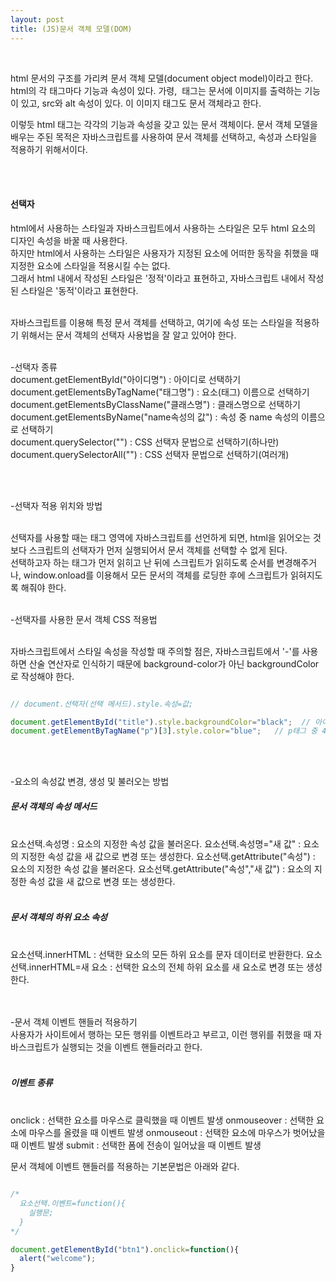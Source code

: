 ```yaml
---
layout: post
title: (JS)문서 객체 모델(DOM)
---
```

<br>


html 문서의 구조를 가리켜 문서 객체 모델(document object model)이라고 한다.  
html의 각 태그마다 기능과 속성이 있다. 가령, <img> 태그는 문서에 이미지를 출력하는 기능이 있고, src와 alt 속성이 있다. 이 이미지 태그도 문서 객체라고 한다. 
<br>

이렇듯 html 태그는 각각의 기능과 속성을 갖고 있는 문서 객체이다. 문서 객체 모델을 배우는 주된 목적은 자바스크립트를 사용하여 문서 객체를 선택하고, 속성과 스타일을 적용하기 위해서이다. 

<br>
<br>

#### 선택자

html에서 사용하는 스타일과 자바스크립트에서 사용하는 스타일은 모두 html 요소의 디자인 속성을 바꿀 때 사용한다.  
하지만 html에서 사용하는 스타일은 사용자가 지정된 요소에 어떠한 동작을 취했을 때 지정한 요소에 스타일을 적용시킬 수는 없다.  
그래서 html 내에서 작성된 스타일은 '정적'이라고 표현하고, 자바스크립트 내에서 작성된 스타일은 '동적'이라고 표현한다.

<br>
자바스크립트를 이용해 특정 문서 객체를 선택하고, 여기에 속성 또는 스타일을 적용하기 위해서는 문서 객체의 선택자 사용법을 잘 알고 있어야 한다.

<br>
<br>

-선택자 종류
<br>
document.getElementById("아이디명") : 아이디로 선택하기  
document.getElementsByTagName("태그명") : 요소(태그) 이름으로 선택하기  
document.getElementsByClassName("클래스명") : 클래스명으로 선택하기  
document.getElementsByName("name속성의 값") : 속성 중 name 속성의 이름으로 선택하기  
document.querySelector("") : CSS 선택자 문법으로 선택하기(하나만)  
document.querySelectorAll("") : CSS 선택자 문법으로 선택하기(여러개)  

<br>
<br>

-선택자 적용 위치와 방법

<br>
선택자를 사용할 때는 <head> 태그 영역에 자바스크립트를 선언하게 되면, html을 읽어오는 것보다 스크립트의 선택자가 먼저 실행되어서 문서 객체를 선택할 수 없게 된다. 
<br>
선택하고자 하는 태그가 먼저 읽히고 난 뒤에 스크립트가 읽히도록 순서를 변경해주거나, window.onload를 이용해서 모든 문서의 객체를 로딩한 후에 스크립트가 읽혀지도록 해줘야 한다.  

<br>
<br>

-선택자를 사용한 문서 객체 CSS 적용법

<br>
자바스크립트에서 스타일 속성을 작성할 때 주의할 점은, 자바스크립트에서 '-'를 사용하면 산술 연산자로 인식하기 때문에 background-color가 아닌 backgroundColor로 작성해야 한다. 


``` javascript

// document.선택자(선택 메서드).style.속성=값;

document.getElementById("title").style.backgroundColor="black";  // 아이디가 title인 요소의 배경색 변경
document.getElementByTagName("p")[3].style.color="blue";   // p태그 중 4번째 요소의 글자색 변경

```

<br>
<br>

-요소의 속성값 변경, 생성 및 불러오는 방법
<br>

##### 문서 객체의 속성 메서드
<br>
요소선택.속성명 : 요소의 지정한 속성 값을 불러온다.  
요소선택.속성명="새 값" : 요소의 지정한 속성 값을 새 값으로 변경 또는 생성한다.  
요소선택.getAttribute("속성") : 요소의 지정한 속성 값을 불러온다.  
요소선택.getAttribute("속성","새 값") : 요소의 지정한 속성 값을 새 값으로 변경 또는 생성한다.   

<br>
<br>

##### 문서 객체의 하위 요소 속성
<br>
요소선택.innerHTML : 선택한 요소의 모든 하위 요소를 문자 데이터로 반환한다.  
요소선택.innerHTML=새 요소 : 선택한 요소의 전체 하위 요소를 새 요소로 변경 또는 생성한다.   

<br>
<br>
<br>

-문서 객체 이벤트 핸들러 적용하기
<br>
사용자가 사이트에서 행하는 모든 행위를 이벤트라고 부르고, 이런 행위를 취했을 때 자바스크립트가 실행되는 것을 이벤트 핸들러라고 한다.  
<br>
##### 이벤트 종류

<br>
onclick : 선택한 요소를 마우스로 클릭했을 때 이벤트 발생  
onmouseover : 선택한 요소에 마우스를 올렸을 때 이벤트 발생  
onmouseout : 선택한 요소에 마우스가 벗어났을 때 이벤트 발생  
submit : 선택한 폼에 전송이 일어났을 때 이벤트 발생  

<br>

문서 객체에 이벤트 핸들러를 적용하는 기본문법은 아래와 같다.

``` javascript

/*
  요소선택.이벤트=function(){
    실행문;
  }
*/

document.getElementById("btn1").onclick=function(){
  alert("welcome");
}

```

<br>

